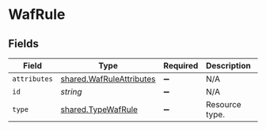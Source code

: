 # WafRule


## Fields

| Field                                                                | Type                                                                 | Required                                                             | Description                                                          | Example                                                              |
| -------------------------------------------------------------------- | -------------------------------------------------------------------- | -------------------------------------------------------------------- | -------------------------------------------------------------------- | -------------------------------------------------------------------- |
| `attributes`                                                         | [shared.WafRuleAttributes](../../models/shared/wafruleattributes.md) | :heavy_minus_sign:                                                   | N/A                                                                  |                                                                      |
| `id`                                                                 | *string*                                                             | :heavy_minus_sign:                                                   | N/A                                                                  | 3krg2uUGZzb2W9Euo4moOR                                               |
| `type`                                                               | [shared.TypeWafRule](../../models/shared/typewafrule.md)             | :heavy_minus_sign:                                                   | Resource type.                                                       |                                                                      |